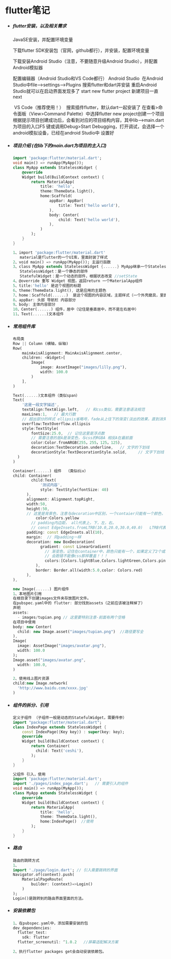 # flutter笔记

- ##### flutter安装，以及相关需求

   JavaSE安装，并配置环境变量

   下载flutter SDK安装包（官网，github都行），并安装，配置环境变量

   下载安装Android Studio（注意，不要随意升级Android Studio），并配置Android模拟器

   配置编辑器（Android Studio和VS Code都行）
   	Android Studio
   ​	在Android Studio中file-->settings-->Plugins 搜索flutter和dart并安装
   ​	重启Android Studio就可以在启动界面发现多了 start new flutter project
   ​	新建项目一直next

   ​	VS Code（推荐使用！）
   ​	搜索插件flutter，默认dart一起安装了
   ​	在查看>命令面板（View>Command Palette）中选择flutter new project创建一个项目
   ​	根据提示项目创建成功后，会看到对应的项目结构内容，其中lib-->main.dart为项目的入口
   ​	F5 键或调用Debug>Start Debugging，打开调试，会选择一个android模拟设备，已经在android Studio中	设置好

- ##### 项目介绍 (在lib下的main.dart为项目的主入口)

  ```dart
  import 'package:flutter/material.dart';
  void main() => runApp(MyApp());
  class MyApp extends StatelessWidget {
      @override
      Widget build(BuildContext context) {
          return MaterialApp(
              title: 'hello',
              theme:ThemeData.light(),
              home:Scaffold(
                  appBar: AppBar(
                      title: Text('hello world'),
                  ),
                  body: Center(
                      child: Text('hello world'),
                  ),
              )
          );
      }
  }
  
  1、import 'package:flutter/material.dart'
     material是flutter的一个UI库，里面封装了样式
  2、void main() => runApp(MyApp()); 主运行函数
  3、class MyApp extends StatelessWidget {......} MyApp继承一个StatelessWidget类
     StatelessWidget：是一个静态的部件
     StatefulWidget：是一个动态的部件，根据状态改变 //setState
  4、@override 重写 Widget 视图，返回return 一个MaterialApp组件
  5、title:'hello' 是这个视图的标题
  6、theme:ThemeData.light(), 这是应用的主题色
  7、home：Scaffold(......)  是这个视图的内容区域，主题样式（一个外壳磨具，里面填充组件）
  8、appBar: 头部 导航栏 内容部分
  9、body: 主体内容部分
  10、Center(......) 组件，居中（记住是垂直居中，而不是左右居中）
  11、Text(......)文本组件
  ```

- ##### 常用组件库

  ```dart
  布局类
  Row || Column (横轴，纵轴)
  Row(
      mainAxisAlignment: MainAxisAlignment.center,
      children: <Widget>[
          Image(
              image: AssetImage("images/lilly.png"),
              width: 100.0
          )
      ],
  )
  
  ```

  ```dart
  Text(......)文本组件（类似span）
  Text(
      '这是一段文字描述',
      textAlign:TextAlign.left,   // 和css类似，需要注意语法规范
      maxLines:1,   // 最大行数
      // 超出部分的样式 ellipsis省略号，fade从上往下的渐变(淡出的效果，直到消失)
      overflow:TextOverflow.ellipsis 
      style:TextStyle(
          fontSize:25.0,  // 记住这里是浮点数
          // 需要注意的是A是渐变色，与css的RGBA 相反A在最前面
          color:Color.fromARGB(255，255，125，125),  
          decoration:TextDecoration.underline,   // 文字的下划线
          decorationStyle:TextDecorationStyle.solid,	 // 文字下划线（实线）
  	)
  )
  ```

  ```dart
  Container(......) 组件  （类似div）
  child: Container(
          child:Text(
              '测试内容',
              style: TextStyle(fontSize: 40)
      	),
      	alignment: Alignment.topRight,
  	    width:50,
  	    height:50,
  	    // 这里是背景色，注意与decoration中区别，一个contaier只能有一个颜色，否则跑错！
     		color:Colors.yellow    
          // padding内边距， all代表上，下，左，右。
          // const EdgeInsets.fromLTRB(10.0,20.0,30.0,40.0)   LTRB代表左，上，右，下
      	padding: const EdgeInsets.all(10),   
  	    margin:  // 同padding一样
      	decoration: new BoxDecoration(
              gradient: const LinearGradient(
              	// 渐变色，记住在container中，颜色只能有一个，如果定义了2个或以上，
              	// 会跑错不能像css那样覆盖！！！
              	colors:[Colors.lightBlue,Colors.lightGreen,Colors.pink] 
      		),
      		border: Border.all(width:5.0,color: Colors.red)
      	),
  ),
  ```

  ```dart
  new Image(......) 图片组件
  1、本地图片引用
  在根目录下创建images文件夹存放图片文件。
  在pubspec.yaml中的 flutter: 部分找到assets（之前应该被注释掉了）
  声明
  assets:
    - images/tupian.png // 这里要特别注意-前面有两个空格
  在项目中使用
  body: new Center(
  	child: new Image.asset("images/tupian.png")  //路径要写全
  ),
  Image(
    image: AssetImage("images/avatar.png"),
    width: 100.0
  );
  Image.asset("images/avatar.png",
    width: 100.0,
  )
  
  2、使用线上图片资源
  child:new Image.network(
  	'http://www.baidu.com/xxxx.jpg'
  )
  ```

- ##### 组件的拆分、引用

  ```dart
  定义子组件 （子组件一般是动态的StatefulWidget，需要传参）
  import "package:flutter/material.dart";
  class IndexPage extends StatelessWidget {
      const IndexPage({Key key}) : super(key: key);
      @override
      Widget build(BuildContext context) {
          return Container(
          	child: Text('ceshi'),
          );
      }
  }
  
  父组件 引入，使用
  import 'package:flutter/material.dart';
  import './pages/index_page.dart';   // 需要引入的组件
  void main() => runApp(MyApp());
  class MyApp extends StatelessWidget {
      @override
      Widget build(BuildContext context) {
          return MaterialApp(
              title: 'hello',
              theme: ThemeData.light(),
              home:IndexPage()  //使用
          );
      }
  }
  ```

- ##### 路由

   ```dart
   路由的跳转方式
   1、
   import './page/login.dart'; // 引入需要跳转的界面
   Navigator.of(context).push(
       MaterialPageRoute(
           builder: (context)=>Login()
       )
   );
   Login()是跳转到的路由界面里面的方法。
   ```


- ##### 安装依赖包

  ```dart
  1、在pubspec.yaml中，添加需要安装的包
  dev_dependencies:
    flutter_test:
      sdk: flutter
    flutter_screenutil: ^1.0.2   //屏幕适配解决方案
        
  2、执行flutter packages get会自动安装依赖包。
  ```

  

